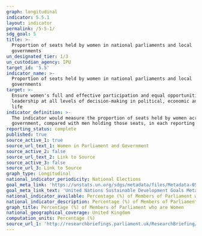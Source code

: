 ```yaml
---
graph: longitudinal
indicator: 5.5.1
layout: indicator
permalink: /5-5-1/
sdg_goal: 5
title: >-
  Proportion of seats held by women in national parliaments and local
  governments
un_designated_tier: 1/3
un_custodian_agency: IPU
target_id: '5.5'
indicator_name: >-
  Proportion of seats held by women in national parliaments and local
  governments
target: >-
  Ensure women's full and effective participation and equal opportunities for
  leadership at all levels of decision-making in political, economic and public
  life
indicator_definition: >-
  The indicator would measure the proportion of seats held by women across local
  government, compared with men holding those seats, in each reporting country.
reporting_status: complete
published: true
source_active_1: true
source_url_text_1: Women in Parliament and Government
source_active_2: false
source_url_text_2: Link to Source
source_active_3: false
source_url_3: Link to Source
graph_type: Longitudinal
national_indicator_periodicity: National Elections
goal_meta_link: 'https://unstats.un.org/sdgs/metadata/files/Metadata-05-05-01.pdf'
goal_meta_link_text: 'United Nations Sustainable Development Goals Metadata: 5.5.1'
national_indicator_available: Percentage (%) of Members of Parliament who are Women
national_indicator_description: Percentage (%) of Members of Parliament who are Women
graph_title: Percentage (%) of Members of Parliament who are Women
national_geographical_coverage: United Kingdom
computation_units: Percentage (%)
source_url_1: 'http://researchbriefings.parliament.uk/ResearchBriefing/Summary/SN01250'
---
```

